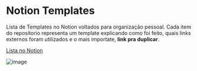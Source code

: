 # Notion Templates
Lista de Templates no Notion voltados para organização pessoal. Cada item do reposítorio representa um template explicando como foi feito, quais links externos foram  utilizados e o mais importate, <b>link pra duplicar</b>.

<a href='https://second-sardine-bc0.notion.site/Templates-2befa253b00e4a89a1ff7b8e9c48f5dc'>Lista no Notion</a>

![image](https://user-images.githubusercontent.com/51168329/156898589-ae12e104-474e-4864-901d-686fcd55f839.png)
